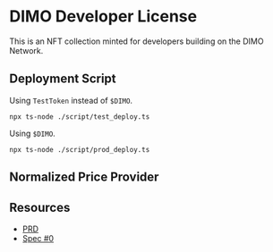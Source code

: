 # DIMO Developer License

This is an NFT collection minted for developers building on the DIMO Network.

## Deployment Script

Using `TestToken` instead of `$DIMO`.

```
npx ts-node ./script/test_deploy.ts
```

Using `$DIMO`. 

```
npx ts-node ./script/prod_deploy.ts
```

## Normalized Price Provider




## Resources

* [PRD](https://docs.google.com/document/d/1V7qlsMj8GgujmnHYlQ1ZiW_DDkxHWkvkDQ70itPtRsg/edit)
* [Spec #0](https://docs.google.com/document/d/1fFXOi_lmVBGG-vYmwSCZVd9nRRf3d0jP1hZjJq-G8MA/edit)
